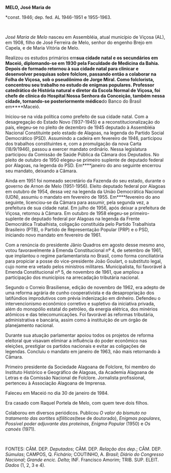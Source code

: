 **MELO, José Maria de**

\*const. 1946; dep. fed. AL 1946-1951 e 1955-1963.

 

*José Maria de Melo* nasceu em Assembléia, atual município de Viçosa
(AL), em 1908, filho de José Ferreira de Melo, senhor do engenho Brejo
em Capela, e de Maria Vitória de Melo.

Realizou os estudos primários em****sua cidade natal e os secundários em
Maceió, diplomando-se em 1930 pela Faculdade de Medicina da Bahia.
Depois de formado retornou à sua cidade natal para clinicar e
desenvolver pesquisas sobre folclore, passando então a colaborar na
Folha de Viçosa, sob o pseudônimo de Jorge Miral. Como folclorista,
concentrou seu trabalho no estudo de enigmas populares. Professor
catedrático de História natural e diretor da Escola Normal de Viçosa,
foi chefe de clínica do Hospital Nossa Senhora da Conceição, também
nessa cidade, tornando-se posteriormente médico****do Banco do Brasil
em****Maceió.

Iniciou-se na vida política como prefeito de sua cidade natal. Com a
desagregação do Estado Novo (1937-1945) e a reconstitucionalização do
país, elegeu-se no pleito de dezembro de 1945 deputado à Assembléia
Nacional Constituinte pelo estado de Alagoas, na legenda do Partido
Social Democrático (PSD). Assumindo a cadeira em fevereiro de 1946,
participou dos trabalhos constituintes e, com a promulgação da nova
Carta (18/9/1946), passou a exercer mandato ordinário. Nessa legislatura
participou da Comissão de Saúde Pública da Câmara dos Deputados. No
pleito de outubro de 1950 elegeu-se primeiro suplente de deputado
federal por Alagoas, na legenda do PSD. Em****janeiro do ano seguinte
encerrou seu mandato, deixando a Câmara.

Ainda em 1951 foi nomeado secretário da Fazenda do seu estado, durante o
governo de Arnon de Melo (1951-1956). Eleito deputado federal por
Alagoas em outubro de 1954, dessa vez na legenda da União Democrática
Nacional (UDN), assumiu o mandato em fevereiro de 1955. Em****fevereiro
do ano seguinte, licenciou-se da Câmara para assumir, pela segunda vez,
a prefeitura de sua cidade natal. Em julho de 1956, após deixar a
prefeitura de Viçosa, retornou à Câmara. Em outubro de 1958 elegeu-se
primeiro-suplente de deputado federal por Alagoas na legenda da Frente
Democrática Trabalhista, coligação constituída pelo Partido Trabalhista
Brasileiro (PTB), o Partido de Representação Popular (PRP) e o PSD,
iniciando novo mandato em fevereiro de 1961.

Com a renúncia do presidente Jânio Quadros em agosto desse mesmo ano,
votou favoravelmente à Emenda Constitucional nº 4, de setembro de 1961,
que implantou o regime parlamentarista no Brasil, como forma
conciliatória para propiciar a posse do vice-presidente João Goulart, o
substituto legal, cujo nome era vetado pelos ministros militares.
Municipalista, foi favorável à Emenda Constitucional nº 5, de novembro
de 1961, que ampliou a participação dos municípios na arrecadação
tributária nacional.

Segundo o Correio Brasiliense, edição de novembro de 1962, era adepto de
uma reforma agrária de cunho cooperativista e da desapropriação dos
latifúndios improdutivos com prévia indenização em dinheiro. Defendeu o
intervencionismo econômico corretivo e supletivo da iniciativa privada,
além do monopólio estatal do petróleo, da energia elétrica, dos minérios
atômicos e das telecomunicações. Foi favorável às reformas tributária,
administrativa e bancária, assim como à instituição de um órgão de
planejamento nacional.

Durante sua atuação parlamentar apoiou todos os projetos de reforma
eleitoral que visavam eliminar a influência do poder econômico nas
eleições, prestigiar os partidos nacionais e evitar as coligações de
legendas. Concluiu o mandato em janeiro de 1963, não mais retornando à
Câmara.

Primeiro presidente da Sociedade Alagoana de Folclore, foi membro do
Instituto Histórico e Geográfico de Alagoas, da Academia Alagoana de
Letras e da Comissão Nacional de Folclore. Jornalista profissional,
pertenceu à Associação Alagoana de Imprensa.

Faleceu em Maceió no dia 30 de janeiro de 1984.

Era casado com Raquel Portela de Melo, com quem teve dois filhos.

Colaborou em diversos periódicos. Publicou *O valor do bismuto no
tratamento das aortites sifilíticas*(tese de doutorado), *Enigmas
populares*, *Possível poder adjuvante das proteínas*, *Enigma Popular*
(1950) e *Os canoés* (1971).

 

FONTES: CÂM. DEP. *Deputados*; CÂM. DEP. *Relação dos dep*.; CÂM. DEP.
*Súmulas*; CAMPOS, Q. *Fichário*; COUTINHO, A. *Brasil*; *Diário do
Congresso Nacional*; *Grande encic. Delta*; INF. Francisco Amorim; TRIB.
SUP. ELEIT. *Dados* (1, 2, 3 e 4).

 
